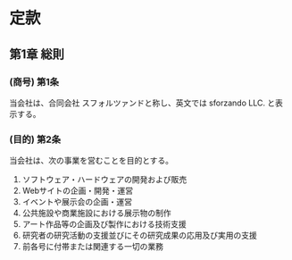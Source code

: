# 定款

## 第1章 総則

### (商号) 第1条

当会社は、合同会社 スフォルツァンドと称し、英文では sforzando LLC. と表示する。

### (目的) 第2条

当会社は、次の事業を営むことを目的とする。

1. ソフトウェア・ハードウェアの開発および販売
1. Webサイトの企画・開発・運営
1. イベントや展示会の企画・運営
1. 公共施設や商業施設における展示物の制作
1. アート作品等の企画及び製作における技術支援
1. 研究者の研究活動の支援並びにその研究成果の応用及び実用の支援
1. 前各号に付帯または関連する一切の業務
